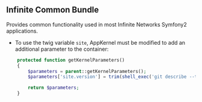 Infinite Common Bundle
----------------------

Provides common functionality used in most Infinite Networks Symfony2 applications.

* To use the twig variable `site`, AppKernel must be modified to add an additional
  parameter to the container:

```php
    protected function getKernelParameters()
    {
        $parameters = parent::getKernelParameters();
        $parameters['site.version'] = trim(shell_exec('git describe --tags --always'));

        return $parameters;
    }
```
